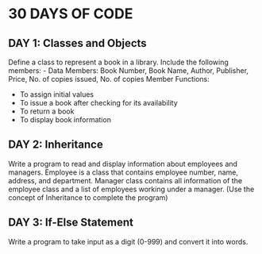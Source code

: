 # 30 DAYS OF CODE

## DAY 1: Classes and Objects
Define a class to represent a book in a library. 
Include the following members: -
Data Members: 
 Book Number, Book Name, Author, Publisher, Price, No. of copies issued, No. of copies
 Member Functions:
 *	To assign initial values 
 *	To issue a book after checking for its availability 
 *	To return a book 
 * To display book information
 
 ## DAY 2: Inheritance
Write a program to read and display information about employees and managers. Employee is a class that contains employee number, name, address, and department. Manager class contains all information of the employee class and a list of employees working under a manager. (Use the concept of Inheritance to complete the program)

## DAY 3: If-Else Statement
Write a program to take input as a digit (0-999) and convert it into words.
